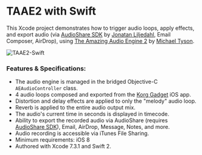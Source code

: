 # TAAE2 with Swift

This Xcode project demonstrates how to trigger audio loops, apply effects, and export audio (via [AudioShare SDK](https://github.com/lijon/AudioShareSDK) by [Jonatan Liljedahl](https://github.com/lijon), Email Composer, AirDrop), using [The Amazing Audio Engine 2](https://github.com/TheAmazingAudioEngine/TheAmazingAudioEngine2) by [Michael Tyson](https://github.com/michaeltyson).

![TAAE2-Swift](assets/assets/screenshot.png)

### Features & Specifications:

* The audio engine is managed in the bridged Objective-C `AEAudioController` class.
* 4 audio loops composed and exported from the [Korg Gadget](https://itunes.apple.com/us/app/korg-gadget/id791077159?mt=8&at=10l3KX&ct=github-gadget) iOS app.
* Distortion and delay effects are applied to only the "melody" audio loop.
* Reverb is applied to the entire audio output mix.
* The audio's current time in seconds is displayed in timecode.
* Ability to export the recorded audio via AudioShare (requires [AudioShare SDK](https://github.com/lijon/AudioShareSDK)), Email, AirDrop, Message, Notes, and more.
* Audio recording is accessible via iTunes File Sharing.
* Minimum requirements: iOS 8
* Authored with Xcode 7.3.1 and Swift 2.
